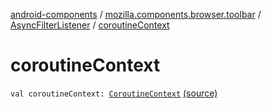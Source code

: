 [android-components](../../index.md) / [mozilla.components.browser.toolbar](../index.md) / [AsyncFilterListener](index.md) / [coroutineContext](./coroutine-context.md)

# coroutineContext

`val coroutineContext: `[`CoroutineContext`](https://kotlinlang.org/api/latest/jvm/stdlib/kotlin.coroutines/-coroutine-context/index.html) [(source)](https://github.com/mozilla-mobile/android-components/blob/master/components/browser/toolbar/src/main/java/mozilla/components/browser/toolbar/BrowserToolbar.kt#L692)